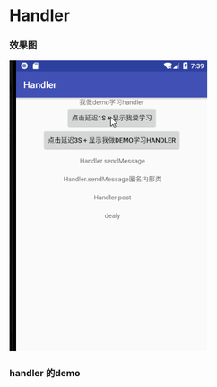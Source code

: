 # Handler

### 效果图
![](https://github.com/leon5458/Handler/blob/master/Handler/handler.gif)
### handler 的demo